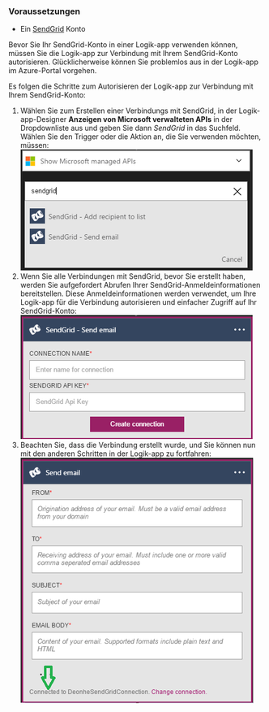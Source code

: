 ### <a name="prerequisites"></a>Voraussetzungen
* Ein [SendGrid](https://www.SendGrid.com/) Konto 

Bevor Sie Ihr SendGrid-Konto in einer Logik-app verwenden können, müssen Sie die Logik-app zur Verbindung mit Ihrem SendGrid-Konto autorisieren. Glücklicherweise können Sie problemlos aus in der Logik-app im Azure-Portal vorgehen. 

Es folgen die Schritte zum Autorisieren der Logik-app zur Verbindung mit Ihrem SendGrid-Konto:

1. Wählen Sie zum Erstellen einer Verbindungs mit SendGrid, in der Logik-app-Designer **Anzeigen von Microsoft verwalteten APIs** in der Dropdownliste aus und geben Sie dann *SendGrid* in das Suchfeld. Wählen Sie den Trigger oder die Aktion an, die Sie verwenden möchten, müssen:  
   ![SendGrid-Schritt 1](./media/connectors-create-api-sendgrid/sendgrid-1.png)
2. Wenn Sie alle Verbindungen mit SendGrid, bevor Sie erstellt haben, werden Sie aufgefordert Abrufen Ihrer SendGrid-Anmeldeinformationen bereitstellen. Diese Anmeldeinformationen werden verwendet, um Ihre Logik-app für die Verbindung autorisieren und einfacher Zugriff auf Ihr SendGrid-Konto:  
   ![SendGrid-Schritt 2](./media/connectors-create-api-sendgrid/sendgrid-2.png)
3. Beachten Sie, dass die Verbindung erstellt wurde, und Sie können nun mit den anderen Schritten in der Logik-app zu fortfahren:  
   ![SendGrid Schritt 3](./media/connectors-create-api-sendgrid/sendgrid-3.png)   


